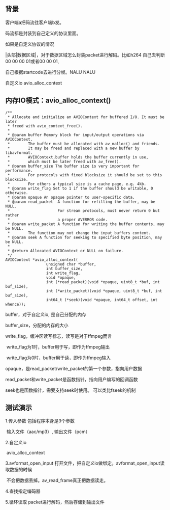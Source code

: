 ## 背景

客户端a把码流往客户端b发。

码流都是封装到自己定义的协议里面。

如果是自定义协议的情况

|头部|数据区域|，对于数据区域怎么封装packet进行解码。比如h264  自己去判断00 00 00 01或者00 00 01,

自己根据startcode去进行分帧。NALU  NALU  

自定义io  avio_alloc_context

## 内存IO模式：avio_alloc_context()

```
/**
 * Allocate and initialize an AVIOContext for buffered I/O. It must be later
 * freed with avio_context_free().
 *
 * @param buffer Memory block for input/output operations via AVIOContext.
 *        The buffer must be allocated with av_malloc() and friends.
 *        It may be freed and replaced with a new buffer by libavformat.
 *        AVIOContext.buffer holds the buffer currently in use,
 *        which must be later freed with av_free().
 * @param buffer_size The buffer size is very important for performance.
 *        For protocols with fixed blocksize it should be set to this blocksize.
 *        For others a typical size is a cache page, e.g. 4kb.
 * @param write_flag Set to 1 if the buffer should be writable, 0 otherwise.
 * @param opaque An opaque pointer to user-specific data.
 * @param read_packet  A function for refilling the buffer, may be NULL.
 *                     For stream protocols, must never return 0 but rather
 *                     a proper AVERROR code.
 * @param write_packet A function for writing the buffer contents, may be NULL.
 *        The function may not change the input buffers content.
 * @param seek A function for seeking to specified byte position, may be NULL.
 *
 * @return Allocated AVIOContext or NULL on failure.
 */
AVIOContext *avio_alloc_context(
                  unsigned char *buffer,
                  int buffer_size,
                  int write_flag,
                  void *opaque,
                  int (*read_packet)(void *opaque, uint8_t *buf, int buf_size),
                  int (*write_packet)(void *opaque, uint8_t *buf, int buf_size),
                  int64_t (*seek)(void *opaque, int64_t offset, int whence));
```

buffer，对于自定义io, 是自己分配的内存

buffer_size，分配的内存的大小

write_flag，缓冲区读写标志，读写是对于ffmpeg而言

​		write_flag为1时，buffer用于写，即作为ffmpeg输出

​		write_flag为0时，buffer用于读，即作为ffmpeg输入

opaque，是read_packet/write_packet的第一个参数，指向用户数据

read_packet和write_packet是函数指针，指向⽤户编写的回调函数

seek也是函数指针，需要⽀持seek时使⽤。 可以类⽐fseek的机制

## 测试演示

1.传入参数  包括程序本身是3个参数

​	输入文件（aac/mp3）, 输出文件（pcm）

2.自定义io

​	avio_alloc_context

3.avformat_open_input 打开文件，把自定义io做绑定。avformat_open_input读取数据的时候

​	不会把数据丢掉。av_read_frame真正把数据读走。

4.查找指定编码器

5.循环读取 packet进行解码，然后存储到输出文件